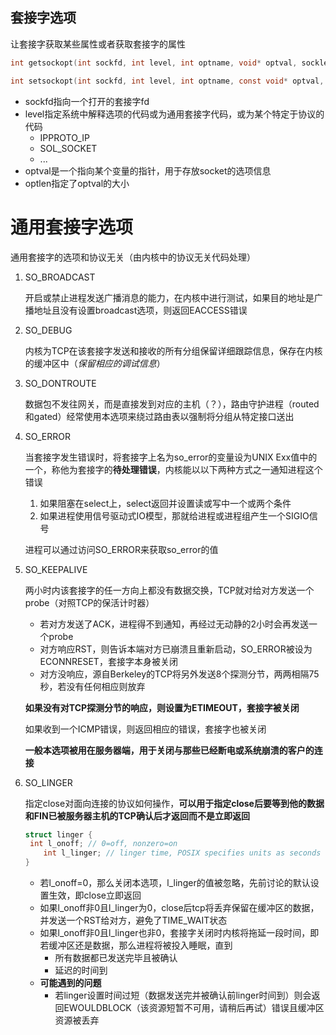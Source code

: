 ## 套接字选项

让套接字获取某些属性或者获取套接字的属性

```c
int getsockopt(int sockfd, int level, int optname, void* optval, socklen_t *optlen);

int setsockopt(int sockfd, int level, int optname, const void* optval, socklen_t *optlen);
```

* sockfd指向一个打开的套接字fd
* level指定系统中解释选项的代码或为通用套接字代码，或为某个特定于协议的代码
  * IPPROTO_IP
  * SOL_SOCKET
  * ...
* optval是一个指向某个变量的指针，用于存放socket的选项信息
* optlen指定了optval的大小

# 通用套接字选项

通用套接字的选项和协议无关（由内核中的协议无关代码处理）

1. SO_BROADCAST

   开启或禁止进程发送广播消息的能力，在内核中进行测试，如果目的地址是广播地址且没有设置broadcast选项，则返回EACCESS错误

2. SO_DEBUG

   内核为TCP在该套接字发送和接收的所有分组保留详细跟踪信息，保存在内核的缓冲区中（*保留相应的调试信息*）

3. SO_DONTROUTE

   数据包不发往网关，而是直接发到对应的主机（？），路由守护进程（routed和gated）经常使用本选项来绕过路由表以强制将分组从特定接口送出

4. SO_ERROR

   当套接字发生错误时，将套接字上名为so_error的变量设为UNIX Exx值中的一个，称他为套接字的**待处理错误**，内核能以以下两种方式之一通知进程这个错误

   1. 如果阻塞在select上，select返回并设置读或写中一个或两个条件
   2. 如果进程使用信号驱动式IO模型，那就给进程或进程组产生一个SIGIO信号

   进程可以通过访问SO_ERROR来获取so_error的值

5. SO_KEEPALIVE

   两小时内该套接字的任一方向上都没有数据交换，TCP就对给对方发送一个probe（对照TCP的保活计时器）

   * 若对方发送了ACK，进程得不到通知，再经过无动静的2小时会再发送一个probe
   * 对方响应RST，则告诉本端对方已崩溃且重新启动，SO_ERROR被设为ECONNRESET，套接字本身被关闭
   * 对方没响应，源自Berkeley的TCP将另外发送8个探测分节，两两相隔75秒，若没有任何相应则放弃

   **如果没有对TCP探测分节的响应，则设置为ETIMEOUT，套接字被关闭**

   如果收到一个ICMP错误，则返回相应的错误，套接字也被关闭

   **一般本选项被用在服务器端，用于关闭与那些已经断电或系统崩溃的客户的连接**

6. SO_LINGER

   指定close对面向连接的协议如何操作，**可以用于指定close后要等到他的数据和FIN已被服务器主机的TCP确认后才返回而不是立即返回**

   ```c
   struct linger {
   	int l_onoff; // 0=off, nonzero=on
       int l_linger; // linger time, POSIX specifies units as seconds
   }
   ```

   * 若l_onoff=0，那么关闭本选项，l_linger的值被忽略，先前讨论的默认设置生效，即close立即返回
   * 如果l_onoff非0且l_linger为0，close后tcp将丢弃保留在缓冲区的数据，并发送一个RST给对方，避免了TIME_WAIT状态
   * 如果l_onoff非0且l_linger也非0，套接字关闭时内核将拖延一段时间，即若缓冲区还是数据，那么进程将被投入睡眠，直到
     * 所有数据都已发送完毕且被确认
     * 延迟的时间到
   * **可能遇到的问题**
     * 若linger设置时间过短（数据发送完并被确认前linger时间到）则会返回EWOULDBLOCK（该资源短暂不可用，请稍后再试）错误且缓冲区资源被丢弃

